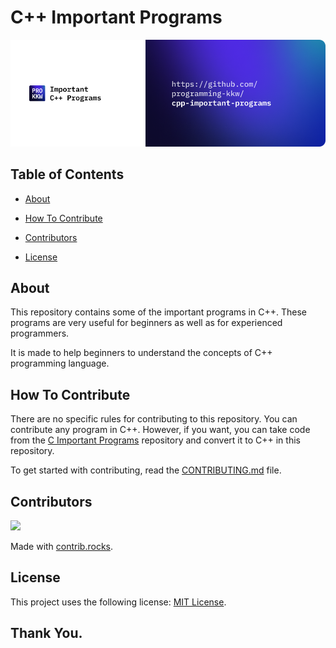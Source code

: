 # C++ Important Programs

![Header Image](readme_header.png)

## Table of Contents

-   [About](#about)

-   [How To Contribute](#how-to-contribute)

-   [Contributors](#contributors)

-   [License](#license)

## About

This repository contains some of the important programs in C++. These programs are very useful for beginners as well as for experienced programmers.

It is made to help beginners to understand the concepts of C++ programming language.

## How To Contribute

There are no specific rules for contributing to this repository. You can contribute any program in C++. However, if you want, you can take code from the [C Important Programs](https://github.com/programming-kkw/c-important-programs) repository and convert it to C++ in this repository.

To get started with contributing, read the [CONTRIBUTING.md](CONTRIBUTING.md) file.

## Contributors

<a href="https://github.com/programming-kkw/c-important-programs/graphs/contributors">
  <img src="https://contrib.rocks/image?repo=programming-kkw/c-important-programs" />
</a>

Made with [contrib.rocks](https://contrib.rocks).

## License

This project uses the following license: [MIT License](LICENSE).

## Thank You.
